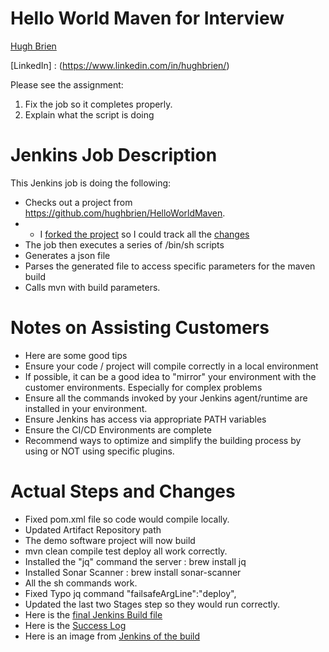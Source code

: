 # Hello World Maven for Interview

[Hugh Brien](https://github.com/hughbrien)

[LinkedIn] : (https://www.linkedin.com/in/hughbrien/)



Please see the assignment: 
1. Fix the job so it completes properly. 
2. Explain what the script is doing

# Jenkins Job Description
This Jenkins job is doing the following:
- Checks out a project from https://github.com/hughbrien/HelloWorldMaven. 
- - I  [forked the project](https://github.com/hughbrien/HelloWorldMaven) so I could track all the [changes](https://github.com/hughbrien/HelloWorldMaven/commits/master)
- The job then executes a series of /bin/sh scripts
- Generates a json file 
- Parses the generated file to access specific parameters for the maven build
- Calls mvn with build parameters.  
 
# Notes on Assisting Customers
- Here are some good tips  
- Ensure your code / project will compile correctly in a local environment
- If possible, it can be a good idea to "mirror" your environment with the customer environments. Especially for complex problems 
- Ensure all the commands invoked by your Jenkins agent/runtime are installed in your environment.
- Ensure Jenkins has access via appropriate PATH variables
- Ensure the CI/CD Environments are complete
- Recommend ways to optimize and simplify the building process by using or NOT using specific plugins. 


# Actual Steps and Changes 
- Fixed  pom.xml file so code would compile locally. 
- Updated Artifact Repository path 
- The demo software project will now build
- mvn clean compile test deploy all work correctly.
- Installed the "jq" command the server : brew install jq
- Installed Sonar Scanner : brew install sonar-scanner
- All the sh commands work. 
- Fixed Typo jq command "failsafeArgLine":"deploy",
- Updated the last two Stages step so they would run correctly. 
- Here is the [final Jenkins Build file](https://github.com/hughbrien/HelloWorldMaven/blob/master/jenkinsFileFix)
- Here is the  [Success Log](https://github.com/hughbrien/HelloWorldMaven/blob/master/success.log) 
- Here is an image from [Jenkins of the build](https://github.com/hughbrien/HelloWorldMaven/blob/master/buildimage.jpg) 


